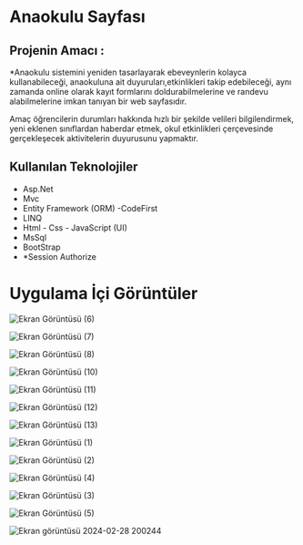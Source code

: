 
# Anaokulu Sayfası 

## Projenin Amacı :

*Anaokulu sistemini yeniden tasarlayarak ebeveynlerin  kolayca kullanabileceği, anaokuluna ait duyuruları,etkinlikleri takip edebileceği, aynı zamanda online olarak kayıt formlarını doldurabilmelerine ve randevu alabilmelerine imkan tanıyan bir web sayfasıdır.

Amaç öğrencilerin durumları hakkında hızlı bir şekilde velileri bilgilendirmek, yeni eklenen sınıflardan haberdar etmek, okul etkinlikleri çerçevesinde gerçekleşecek aktivitelerin duyurusunu yapmaktır.


## Kullanılan Teknolojiler

 * Asp.Net 
 * Mvc
 * Entity Framework (ORM) -CodeFirst
 * LINQ
 * Html - Css - JavaScript (UI)
 * MsSql
 * BootStrap
 * *Session Authorize

# Uygulama İçi Görüntüler

![Ekran Görüntüsü (6)](https://github.com/gozgirfaruk/KidKinder/assets/125920944/ce4c3dec-1599-4726-a6f7-bc00ae549392)


![Ekran Görüntüsü (7)](https://github.com/gozgirfaruk/KidKinder/assets/125920944/cc7adee9-1a5a-45dc-b594-1d0b76826bb8)


![Ekran Görüntüsü (8)](https://github.com/gozgirfaruk/KidKinder/assets/125920944/ddf71189-a5bf-4d83-83a1-33eb3af73346)


![Ekran Görüntüsü (10)](https://github.com/gozgirfaruk/KidKinder/assets/125920944/b9266003-10fa-4629-8ad5-8788d6723b28)


![Ekran Görüntüsü (11)](https://github.com/gozgirfaruk/KidKinder/assets/125920944/46631c26-dabe-453c-ba50-11094596f1b3)


![Ekran Görüntüsü (12)](https://github.com/gozgirfaruk/KidKinder/assets/125920944/e06f4849-11b3-4e4c-a3d9-48d0aca4bd63)


![Ekran Görüntüsü (13)](https://github.com/gozgirfaruk/KidKinder/assets/125920944/c2fdad92-80ef-46d5-b7bb-2f7454e8eeaa)


![Ekran Görüntüsü (1)](https://github.com/gozgirfaruk/KidKinder/assets/125920944/2563cd11-b1ea-4514-aff2-3aa760ab61b2)


![Ekran Görüntüsü (2)](https://github.com/gozgirfaruk/KidKinder/assets/125920944/cdd19034-72a4-4e06-964c-f36a826734e0)


![Ekran Görüntüsü (4)](https://github.com/gozgirfaruk/KidKinder/assets/125920944/963314b6-e77a-48e8-9cb4-dcea6f803c29)


![Ekran Görüntüsü (3)](https://github.com/gozgirfaruk/KidKinder/assets/125920944/b84c5985-c31b-4528-b8af-d4544a455fee)


![Ekran Görüntüsü (5)](https://github.com/gozgirfaruk/KidKinder/assets/125920944/a0d084d9-2d7f-4f54-8f11-e1b996250c71)


![Ekran görüntüsü 2024-02-28 200244](https://github.com/gozgirfaruk/KidKinder/assets/125920944/35fb9e10-43b3-4583-b09e-e8ee8b8102df)

